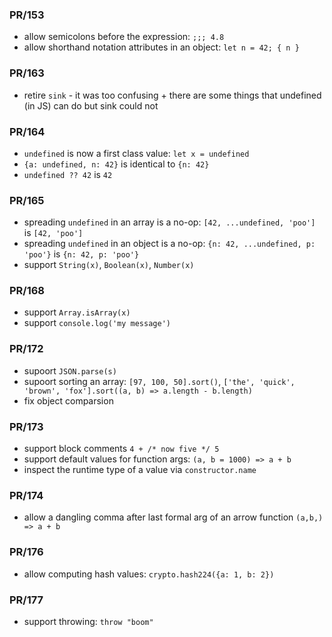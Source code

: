 ### PR/153

- allow semicolons before the expression: `;;; 4.8`
- allow shorthand notation attributes in an object: `let n = 42; { n }`

### PR/163

- retire `sink` - it was too confusing + there are some things that undefined (in JS) can do but sink could not

### PR/164

- `undefined` is now a first class value: `let x = undefined`
- `{a: undefined, n: 42}` is identical to `{n: 42}`
- `undefined ?? 42` is `42`

### PR/165

- spreading `undefined` in an array is a no-op: `[42, ...undefined, 'poo']` is `[42, 'poo']`
- spreading `undefined` in an object is a no-op: `{n: 42, ...undefined, p: 'poo'}` is `{n: 42, p: 'poo'}`
- support `String(x)`, `Boolean(x)`, `Number(x)`

### PR/168

- support `Array.isArray(x)`
- support `console.log('my message')`

### PR/172

- supoort `JSON.parse(s)`
- supoort sorting an array: `[97, 100, 50].sort()`, `['the', 'quick', 'brown', 'fox'].sort((a, b) => a.length - b.length)`
- fix object comparsion

### PR/173

- support block comments `4 + /* now five */ 5`
- support default values for function args: `(a, b = 1000) => a + b`
- inspect the runtime type of a value via `constructor.name`

### PR/174

- allow a dangling comma after last formal arg of an arrow function `(a,b,) => a + b`

### PR/176

- allow computing hash values: `crypto.hash224({a: 1, b: 2})`

### PR/177

- support throwing: `throw "boom"`
